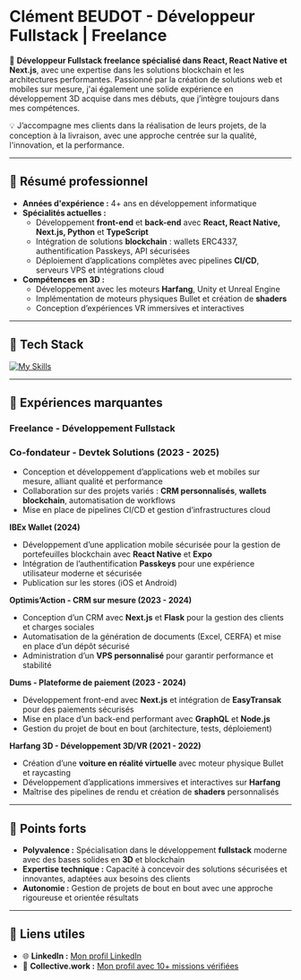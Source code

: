 # Clément BEUDOT - Développeur Fullstack | Freelance

🎯 **Développeur Fullstack freelance spécialisé dans React, React Native et Next.js**, avec une expertise dans les solutions blockchain et les architectures performantes. Passionné par la création de solutions web et mobiles sur mesure, j'ai également une solide expérience en développement 3D acquise dans mes débuts, que j’intègre toujours dans mes compétences.  

💡 J’accompagne mes clients dans la réalisation de leurs projets, de la conception à la livraison, avec une approche centrée sur la qualité, l'innovation, et la performance.

---

## 🚀 Résumé professionnel
- **Années d'expérience :** 4+ ans en développement informatique
- **Spécialités actuelles :**
  - Développement **front-end** et **back-end** avec **React, React Native, Next.js, Python** et **TypeScript**
  - Intégration de solutions **blockchain** : wallets ERC4337, authentification Passkeys, API sécurisées
  - Déploiement d’applications complètes avec pipelines **CI/CD**, serveurs VPS et intégrations cloud
- **Compétences en 3D :**
  - Développement avec les moteurs **Harfang**, Unity et Unreal Engine
  - Implémentation de moteurs physiques Bullet et création de **shaders**
  - Conception d’expériences VR immersives et interactives

---

## 🔧 Tech Stack
[![My Skills](https://skillicons.dev/icons?i=react,nextjs,ts,python,flask,nodejs,graphql,docker,postgres,mongo,figma,blender,unity)](https://skillicons.dev)

---

## 💼 Expériences marquantes

### **Freelance - Développement Fullstack**
### **Co-fondateur - Devtek Solutions (2023 - 2025)**
- Conception et développement d’applications web et mobiles sur mesure, alliant qualité et performance
- Collaboration sur des projets variés : **CRM personnalisés**, **wallets blockchain**, automatisation de workflows
- Mise en place de pipelines CI/CD et gestion d’infrastructures cloud

**IBEx Wallet (2024)**  
- Développement d’une application mobile sécurisée pour la gestion de portefeuilles blockchain avec **React Native** et **Expo**  
- Intégration de l’authentification **Passkeys** pour une expérience utilisateur moderne et sécurisée  
- Publication sur les stores (iOS et Android)  

**Optimis’Action - CRM sur mesure (2023 - 2024)**  
- Conception d’un CRM avec **Next.js** et **Flask** pour la gestion des clients et charges sociales  
- Automatisation de la génération de documents (Excel, CERFA) et mise en place d’un dépôt sécurisé  
- Administration d’un **VPS personnalisé** pour garantir performance et stabilité  

**Dums - Plateforme de paiement (2023 - 2024)**  
- Développement front-end avec **Next.js** et intégration de **EasyTransak** pour des paiements sécurisés  
- Mise en place d’un back-end performant avec **GraphQL** et **Node.js**  
- Gestion du projet de bout en bout (architecture, tests, déploiement)  

**Harfang 3D - Développement 3D/VR (2021 - 2022)**  
- Création d’une **voiture en réalité virtuelle** avec moteur physique Bullet et raycasting  
- Développement d’applications immersives et interactives sur **Harfang**  
- Maîtrise des pipelines de rendu et création de **shaders** personnalisés  

---

## 🌟 Points forts
- **Polyvalence :** Spécialisation dans le développement **fullstack** moderne avec des bases solides en **3D** et blockchain  
- **Expertise technique :** Capacité à concevoir des solutions sécurisées et innovantes, adaptées aux besoins des clients  
- **Autonomie :** Gestion de projets de bout en bout avec une approche rigoureuse et orientée résultats  

---

## 🔗 Liens utiles
- 🌐 **LinkedIn :** [Mon profil LinkedIn](https://www.linkedin.com/in/clement-beudot/)  
- 🤝 **Collective.work :** [Mon profil avec 10+ missions vérifiées](https://www.collective.work/profile/clement-beudot-ipw)  
